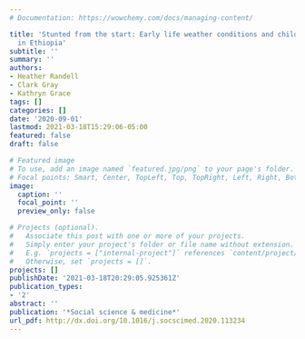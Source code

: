 ```yaml
---
# Documentation: https://wowchemy.com/docs/managing-content/

title: 'Stunted from the start: Early life weather conditions and child undernutrition
  in Ethiopia'
subtitle: ''
summary: ''
authors:
- Heather Randell
- Clark Gray
- Kathryn Grace
tags: []
categories: []
date: '2020-09-01'
lastmod: 2021-03-18T15:29:06-05:00
featured: false
draft: false

# Featured image
# To use, add an image named `featured.jpg/png` to your page's folder.
# Focal points: Smart, Center, TopLeft, Top, TopRight, Left, Right, BottomLeft, Bottom, BottomRight.
image:
  caption: ''
  focal_point: ''
  preview_only: false

# Projects (optional).
#   Associate this post with one or more of your projects.
#   Simply enter your project's folder or file name without extension.
#   E.g. `projects = ["internal-project"]` references `content/project/deep-learning/index.md`.
#   Otherwise, set `projects = []`.
projects: []
publishDate: '2021-03-18T20:29:05.925361Z'
publication_types:
- '2'
abstract: ''
publication: '*Social science & medicine*'
url_pdf: http://dx.doi.org/10.1016/j.socscimed.2020.113234
---
```


